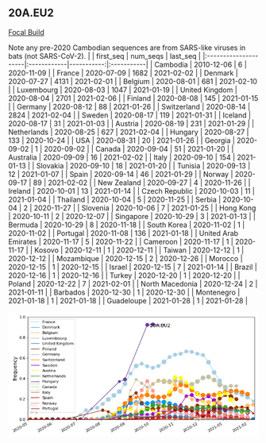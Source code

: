 

## 20A.EU2
[Focal Build](https://nextstrain.org/groups/neherlab/ncov/20A.EU2?f_region=Europe)

Note any pre-2020 Cambodian sequences are from SARS-like viruses in bats (not SARS-CoV-2).
|                      | first_seq   |   num_seqs | last_seq   |
|:---------------------|:------------|-----------:|:-----------|
| Cambodia             | 2010-12-06  |          6 | 2020-11-09 |
| France               | 2020-07-09  |       1682 | 2021-02-02 |
| Denmark              | 2020-07-27  |       4131 | 2021-02-01 |
| Belgium              | 2020-08-01  |        681 | 2021-02-10 |
| Luxembourg           | 2020-08-03  |       1047 | 2021-01-19 |
| United Kingdom       | 2020-08-04  |       2701 | 2021-02-06 |
| Finland              | 2020-08-08  |        145 | 2021-01-15 |
| Germany              | 2020-08-12  |         88 | 2021-01-26 |
| Switzerland          | 2020-08-14  |       2824 | 2021-02-04 |
| Sweden               | 2020-08-17  |        119 | 2021-01-31 |
| Iceland              | 2020-08-17  |         31 | 2021-01-03 |
| Austria              | 2020-08-19  |        231 | 2021-01-29 |
| Netherlands          | 2020-08-25  |        627 | 2021-02-04 |
| Hungary              | 2020-08-27  |        133 | 2020-10-24 |
| USA                  | 2020-08-31  |         20 | 2021-01-26 |
| Georgia              | 2020-09-02  |          1 | 2020-09-02 |
| Canada               | 2020-09-04  |         51 | 2021-01-20 |
| Australia            | 2020-09-09  |         16 | 2021-02-02 |
| Italy                | 2020-09-10  |        154 | 2021-01-13 |
| Slovakia             | 2020-09-10  |         18 | 2021-01-20 |
| Tunisia              | 2020-09-13  |         12 | 2021-01-07 |
| Spain                | 2020-09-14  |         46 | 2021-01-29 |
| Norway               | 2020-09-17  |         89 | 2021-02-02 |
| New Zealand          | 2020-09-27  |          4 | 2020-11-26 |
| Ireland              | 2020-10-01  |         13 | 2021-01-14 |
| Czech Republic       | 2020-10-03  |         11 | 2021-01-04 |
| Thailand             | 2020-10-04  |          5 | 2020-11-25 |
| Serbia               | 2020-10-04  |          2 | 2020-11-27 |
| Slovenia             | 2020-10-06  |          7 | 2021-01-25 |
| Hong Kong            | 2020-10-11  |          2 | 2020-12-07 |
| Singapore            | 2020-10-29  |          3 | 2021-01-13 |
| Bermuda              | 2020-10-29  |          8 | 2020-11-18 |
| South Korea          | 2020-11-02  |          1 | 2020-11-02 |
| Portugal             | 2020-11-08  |        136 | 2021-01-18 |
| United Arab Emirates | 2020-11-17  |          5 | 2020-11-22 |
| Cameroon             | 2020-11-17  |          1 | 2020-11-17 |
| Kosovo               | 2020-12-11  |          1 | 2020-12-11 |
| Taiwan               | 2020-12-12  |          1 | 2020-12-12 |
| Mozambique           | 2020-12-15  |          2 | 2020-12-26 |
| Morocco              | 2020-12-15  |          1 | 2020-12-15 |
| Israel               | 2020-12-15  |          7 | 2021-01-14 |
| Brazil               | 2020-12-16  |          1 | 2020-12-16 |
| Turkey               | 2020-12-20  |          1 | 2020-12-20 |
| Poland               | 2020-12-22  |          7 | 2021-02-01 |
| North Macedonia      | 2020-12-24  |          2 | 2021-01-11 |
| Barbados             | 2020-12-30  |          1 | 2020-12-30 |
| Montenegro           | 2021-01-18  |          1 | 2021-01-18 |
| Guadeloupe           | 2021-01-28  |          1 | 2021-01-28 |

![Overall trends 20A.EU2](/overall_trends_figures/overall_trends_20A.EU2.png)